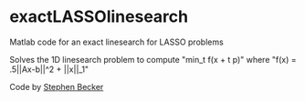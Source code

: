 # exactLASSOlinesearch
Matlab code for an exact linesearch for LASSO problems

Solves the 1D linesearch problem to compute "min\_t f(x + t p)"
where "f(x) = .5||Ax-b||^2 + ||x||\_1"

Code by [Stephen Becker](http://amath.colorado.edu/faculty/becker/)
